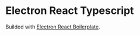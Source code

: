 # Electron React Typescript

Builded with [Electron React Boilerplate](https://github.com/electron-react-boilerplate/electron-react-boilerplate).
